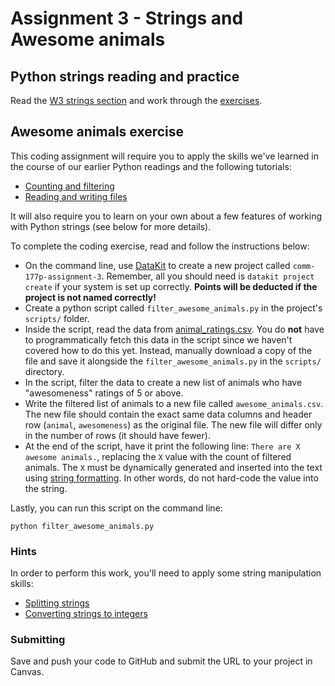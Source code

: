 # Assignment 3 - Strings and Awesome animals

## Python strings reading and practice

Read the [W3 strings section](https://www.w3schools.com/python/python_strings.asp) and work through the [exercises](https://www.w3schools.com/python/exercise.asp?filename=exercise_strings1).

## Awesome animals exercise

This coding assignment will require you to apply the skills we've learned in the course of our earlier Python readings and the following tutorials:

* [Counting and filtering](../docs/python/count_filter.md)
* [Reading and writing files](../docs/python/file_io.md)

It will also require you to learn on your own about a few features of working with Python strings (see below for more details).

To complete the coding exercise, read and follow the instructions below:

* On the command line, use [DataKit](../docs/datakit.md) to create a new project called `comm-177p-assignment-3`. Remember, all you should need is  `datakit project create` if your system is set up correctly. **Points will be deducted if the project is not named correctly!**
* Create a python script called `filter_awesome_animals.py` in the project's `scripts/` folder.
* Inside the script, read the data from [animal_ratings.csv](https://raw.githubusercontent.com/stanfordjournalism/stanford-progj-2020/master/data/animal_ratings.csv). You do **not** have to programmatically fetch this data in the script since we haven't covered how to do this yet. Instead, manually download a copy of the file and save it alongside the `filter_awesome_animals.py` in the `scripts/` directory.
* In the script, filter the data to create a new list of animals who have "awesomeness" ratings of 5 or above.
* Write the filtered list of animals to a new file called `awesome_animals.csv`. The new file should contain the exact same data columns and header row (`animal`, `awesomeness`) as the original file. The new file will differ only in the number of rows (it should have fewer).
* At the end of the script, have it print the following line: `There are X awesome animals.`, replacing the `X` value with the count of filtered animals. The `X` must be dynamically generated and inserted into the text using [string formatting](https://www.w3schools.com/python/python_string_formatting.asp). In other words, do not hard-code the value into the string.

Lastly, you can run this script on the command line:

```
python filter_awesome_animals.py
```

### Hints

In order to perform this work, you'll need to apply some string manipulation skills:

* [Splitting strings](https://www.w3schools.com/python/ref_string_split.asp)
* [Converting strings to integers](https://realpython.com/convert-python-string-to-int/#converting-a-python-string-to-an-int)

### Submitting

Save and push your code to GitHub and submit the URL to your project in Canvas.
